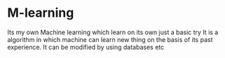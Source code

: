 # M-learning
Its my own Machine learning which learn on its own just a basic try
It is a algorithm in which machine can learn new thing on the basis of its past experience.
It can be modified by using databases etc
